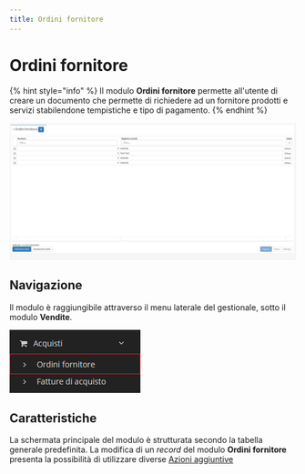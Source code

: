 ```yaml
---
title: Ordini fornitore
---
```


# Ordini fornitore

{% hint style="info" %}
Il modulo **Ordini fornitore** permette all'utente di creare un documento che permette di richiedere ad un fornitore prodotti e servizi stabilendone tempistiche e tipo di pagamento.
{% endhint %}

![Screenshot interfaccia ordini fornitore](../../../../.gitbook/assets/schermataordinifornitore.PNG)

## Navigazione

Il modulo è raggiungibile attraverso il menu laterale del gestionale, sotto il modulo **Vendite**.

![Navigazione ordini fornitore](../../../../.gitbook/assets/posizioneordinifornitore.PNG)

## Caratteristiche

La schermata principale del modulo è strutturata secondo la tabella generale predefinita. La modifica di un _record_ del modulo **Ordini fornitore** presenta la possibilità di utilizzare diverse [Azioni aggiuntive](plugin.md)

